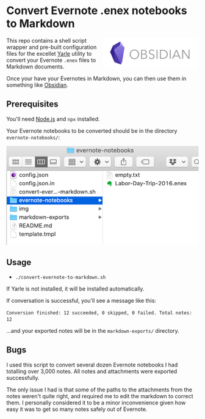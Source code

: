 
# Convert Evernote .enex notebooks to Markdown

<img src="./img/obsidian-logo.png" align="right" width="250" />

This repo contains a shell script wrapper and pre-built configuration files for
the excellet <a href="https://github.com/akosbalasko/yarle">Yarle</a> utility
to convert your Evernote `.enex` files to Markdown documents.

Once your have your Evernotes in Markdown, you can then use them in 
something like <a href="https://obsidian.md/">Obsidian</a>.


## Prerequisites

You'll need <a href="https://nodejs.org/en/">Node.js</a> and `npx` installed.

Your Evernote notebooks to be converted should be in the directory `evernote-notebooks/`:

<img src="img/1-before.png" />


## Usage

- `./convert-evernote-to-markdown.sh`

If Yarle is not installed, it will be installed automatically.

If conversation is successful, you'll see a message like this:

`Conversion finished: 12 succeeded, 0 skipped, 0 failed. Total notes: 12`

...and your exported notes will be in the `markdown-exports/` directory.


## Bugs

I used this script to convert several dozen Evernote notebooks I had totalling
over 3,000 notes.  All notes and attachments were exported successfully.

The only issue I had is that some of the paths to the attachments from the notes
weren't quite right, and required me to edit the markdown to correct them.
I personally considered it to be a minor inconvenience given how easy it was to
get so many notes safely out of Evernote.




